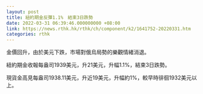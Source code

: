 ```yaml
---
layout: post
title: 紐約期金反彈1.1%　結束3日跌勢
date: 2022-03-31 06:39:46.000000000 +08:00
link: https://news.rthk.hk/rthk/ch/component/k2/1641752-20220331.htm
categories: rthk
---
```


金價回升，由於美元下跌，市場對俄烏局勢的樂觀情緒消退。

紐約期金收報每盎司1939美元，升21美元，升幅1.1%，結束3日跌勢。

現貨金高見每盎司1938.11美元，升近19美元，升幅約1%，較早時徘徊1932美元以上。
